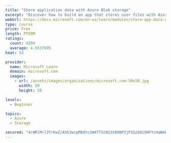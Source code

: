 ```yaml
---
title: "Store application data with Azure Blob storage"
excerpt: "Discover how to build an app that stores user files with Azure Blob storage, use Blob storage in a web app, and use the Azure Storage SDK for .NET Core."
webUrl: https://docs.microsoft.com/en-us/learn/modules/store-app-data-with-azure-blob-storage/
type: course
price: Free
length: PT50M
ratings:
  count: 4394
  average: 4.5537095
heat: 54

provider:
  name: Microsoft Learn
  domain: microsoft.com
  images:
    - url: /assets/images/organizations/microsoft.com-50x50.jpg
      width: 50
      height: 50

levels:
  - Beginner

topics:
  - Azure
  - Storage

secured: "4rWRlM+l3TrKwZ/A5k3wcpM8dYc1W4TTStNS3X8XNPZjPIGzbOiOHFYcHaWmBJGJMi0Tx3+C+KRiz0TUIsGqXOoAL7xdZ9wTr5IO056pYX1cHlMZ1os8IIrdikhFXCh6TwjmMqyV7oMlBTzuVYADGfm1kT17UaNRNEk09hyKT00loovatZX6TX8dQrVCjXkGXCQyVWWwO2C6Rl3c7nxRANLcpQqUkA+7hs3GeXIcFSX2VRgIqWGOzn83SnHDCnwvVlg5HI+Z7pZ4Hj/Rp84ABw6ZpeSMPxnJoMpMzcNVt0SYxtD8MBAheA91aA26HRcGh43ddEPY0ZBtLlol/jwHaD5HiJc85B1bvxl6oWYS8+9jjYfRlzN8nRE2J3PpJ1/NDdWH0PMDe/vmjEoZ/c5r/DTsRQmh0zXaXSH0hjgiItE=;VHtPtj9Pnp9D/Ve0qpxf8A=="
---
```


